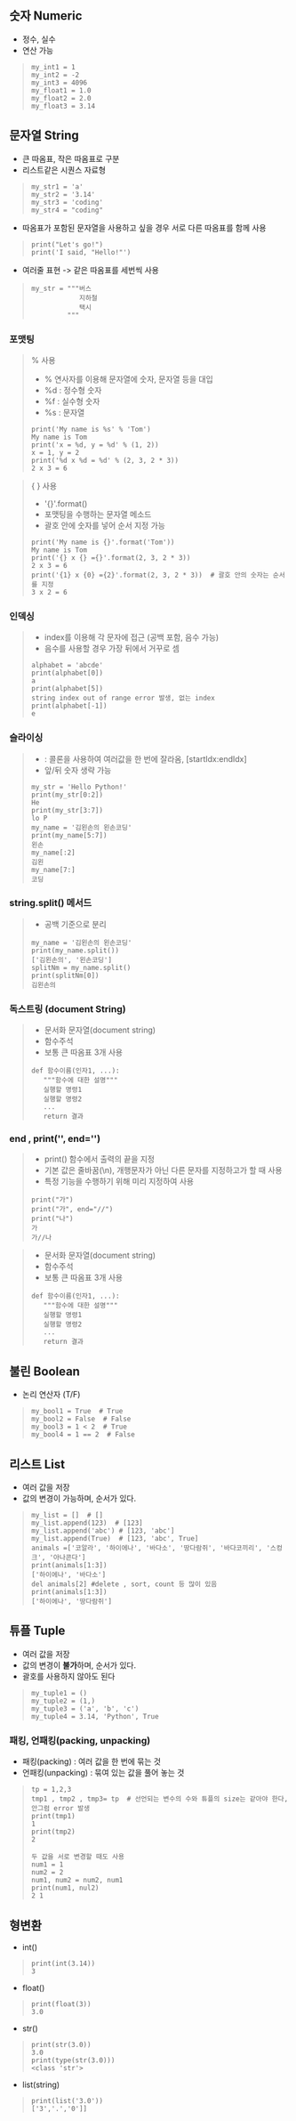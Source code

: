 ## 숫자 Numeric

- 정수, 실수
- 연산 가능

> ```
> my_int1 = 1
> my_int2 = -2
> my_int3 = 4096
> my_float1 = 1.0
> my_float2 = 2.0
> my_float3 = 3.14
> ```

## 문자열 String

- 큰 따옴표, 작은 따옴표로 구분
- 리스트같은 시퀀스 자료형

> ```
> my_str1 = 'a'
> my_str2 = '3.14'
> my_str3 = 'coding'
> my_str4 = "coding"
> ```

- 따옴표가 포함된 문자열을 사용하고 싶을 경우 서로 다른 따옴표를 함께 사용

> ```
> print("Let's go!")
> print('I said, "Hello!"')
> ```

- 여러줄 표현 -> 같은 따옴표를 세번씩 사용

> ```
> my_str = """버스
>             지하철
>             택시
>          """
> ```

### 포맷팅

> % 사용
>
> - % 연사자를 이용해 문자열에 숫자, 문자열 등을 대입
> - %d : 정수형 숫자
> - %f : 실수형 숫자
> - %s : 문자열
>
> ```
> print('My name is %s' % 'Tom')
> My name is Tom
> print('x = %d, y = %d' % (1, 2))
> x = 1, y = 2
> print('%d x %d = %d' % (2, 3, 2 * 3))
> 2 x 3 = 6
> ```

> { } 사용
>
> - '{}'.format()
> - 포맷팅을 수행하는 문자열 메소드
> - 괄호 안에 숫자를 넣어 순서 지정 가능
>
> ```
> print('My name is {}'.format('Tom'))
> My name is Tom
> print('{} x {} ={}'.format(2, 3, 2 * 3))
> 2 x 3 = 6
> print('{1} x {0} ={2}'.format(2, 3, 2 * 3))  # 괄호 안의 숫자는 순서를 지정
> 3 x 2 = 6
> ```

### 인덱싱

> - index를 이용해 각 문자에 접근 (공백 포함, 음수 가능)
> - 음수를 사용할 경우 가장 뒤에서 거꾸로 셈
>
> ```
> alphabet = 'abcde'
> print(alphabet[0])
> a
> print(alphabet[5])
> string index out of range error 발생, 없는 index
> print(alphabet[-1])
> e
> ```

### 슬라이싱

> - : 콜론을 사용하여 여러값을 한 번에 잘라옴, [startIdx:endIdx]
> - 앞/뒤 숫자 생략 가능
>
> ```
> my_str = 'Hello Python!'
> print(my_str[0:2])
> He
> print(my_str[3:7])
> lo P
> my_name = '김왼손의 왼손코딩'
> print(my_name[5:7])
> 왼손
> my_name[:2]
> 김왼
> my_name[7:]
> 코딩
> ```

### string.split() 메서드

> - 공백 기준으로 분리
>
> ```
> my_name = '김왼손의 왼손코딩'
> print(my_name.split())
> ['김왼손의', '왼손코딩']
> splitNm = my_name.split()
> print(splitNm[0])
> 김왼손의
> ```

### 독스트링 (document String)

> - 문서화 문자열(document string)
> - 함수주석
> - 보통 큰 따옴표 3개 사용
>
> ```
> def 함수이름(인자1, ...):
>    """함수에 대한 설명"""
>    실행할 명령1
>    실행할 명령2
>    ...
>    return 결과
> ```

### end , print('', end='')

> - print() 함수에서 출력의 끝을 지정
> - 기본 값은 줄바꿈(\n), 개행문자가 아닌 다른 문자를 지정하고가 할 때 사용
> - 특정 기능을 수행하기 위해 미리 지정하여 사용
>
> ```
> print("가")
> print("가", end="//")
> print("나")
> 가
> 가//나
> ```

> - 문서화 문자열(document string)
> - 함수주석
> - 보통 큰 따옴표 3개 사용
>
> ```
> def 함수이름(인자1, ...):
>    """함수에 대한 설명"""
>    실행할 명령1
>    실행할 명령2
>    ...
>    return 결과
> ```

## 불린 Boolean

- 논리 연산자 (T/F)

> ```
> my_bool1 = True  # True
> my_bool2 = False  # False
> my_bool3 = 1 < 2  # True
> my_bool4 = 1 == 2  # False
> ```

## 리스트 List

- 여러 값을 저장
- 값의 변경이 가능하며, 순서가 있다.

> ```
> my_list = []  # []
> my_list.append(123)  # [123]
> my_list.append('abc') # [123, 'abc']
> my_list.append(True)  # [123, 'abc', True]
> animals =['코알라', '하이에나', '바다소', '땅다람쥐', '바다코끼리', '스컹크', '아나콘다']
> print(animals[1:3])
> ['하이에나', '바다소']
> del animals[2] #delete , sort, count 등 많이 있음
> print(animals[1:3])
> ['하이에나', '땅다람쥐']
> ```

## 튜플 Tuple

- 여러 값을 저장
- 값의 변경이 **불가**하며, 순서가 있다.
- 괄호를 사용하지 않아도 된다

> ```
> my_tuple1 = ()
> my_tuple2 = (1,)
> my_tuple3 = ('a', 'b', 'c')
> my_tuple4 = 3.14, 'Python', True
> ```

### 패킹, 언패킹(packing, unpacking)

- 패킹(packing) : 여러 값을 한 번에 묶는 것
- 언패킹(unpacking) : 묶여 있는 값을 풀어 놓는 것

> ```
> tp = 1,2,3
> tmp1 , tmp2 , tmp3= tp  # 선언되는 변수의 수와 튜플의 size는 같아야 한다, 안그럼 error 발생
> print(tmp1)
> 1
> print(tmp2)
> 2
>
> 두 값을 서로 변경할 때도 사용
> num1 = 1
> num2 = 2
> num1, num2 = num2, num1
> print(num1, nul2)
> 2 1
> ```

## 형변환

- int()

> ```
> print(int(3.14))
> 3
> ```

- float()

> ```
> print(float(3))
> 3.0
> ```

- str()

> ```
> print(str(3.0))
> 3.0
> print(type(str(3.0)))
> <class 'str'>
> ```

- list(string)

> ```
> print(list('3.0'))
> ['3','.','0']]
> ```

